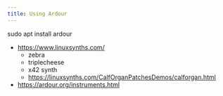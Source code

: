 ```yaml
---
title: Using Ardour
---
```


sudo apt install ardour

* https://www.linuxsynths.com/
    * zebra
    * triplecheese
    * x42 synth
    * https://linuxsynths.com/CalfOrganPatchesDemos/calforgan.html
* https://ardour.org/instruments.html
